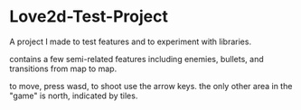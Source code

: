 # Love2d-Test-Project
 A project I made to test features and to experiment with libraries.

contains a few semi-related features including enemies, bullets, and transitions from map to map.

to move, press wasd, to shoot use the arrow keys. the only other area in the "game" is north, indicated by tiles.